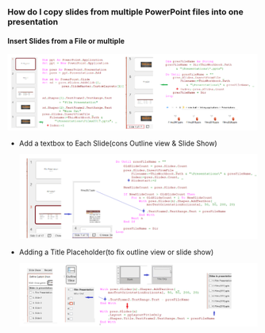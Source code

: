### How do I copy slides from multiple PowerPoint files into one presentation

#### Insert Slides from a File or  multiple

![cpsl](..\images\cpsl.PNG)

- Add a textbox to Each Slide(cons Outline view & Slide Show)

  ![adtf](..\images\adtf.PNG)
  
- Adding a Title Placeholder(to fix outline view or slide show)

  ![ssov](..\images\ssov.PNG)

​	

